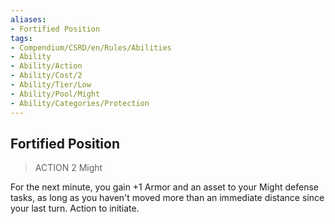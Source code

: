 ```yaml
---
aliases:
- Fortified Position
tags:
- Compendium/CSRD/en/Rules/Abilities
- Ability
- Ability/Action
- Ability/Cost/2
- Ability/Tier/Low
- Ability/Pool/Might
- Ability/Categories/Protection
---
```


  
## Fortified Position  
>ACTION 2  Might  
  
For the next minute, you gain +1 Armor and an asset to your Might defense tasks, as long as you haven't moved more than an immediate distance since your last turn. Action to initiate.